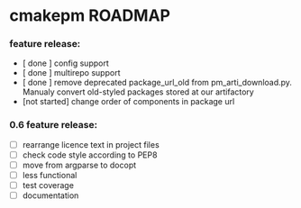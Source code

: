 # cmakepm ROADMAP

### feature release:

  - [    done   ] config support
  - [    done   ] multirepo support
  - [    done   ] remove deprecated package_url_old from pm_arti_download.py. Manualy convert old-styled packages stored at our artifactory
  - [not started] change order of components in package url

### 0.6 feature release:

  - [           ] rearrange licence text in project files
  - [           ] check code style according to PEP8
  - [           ] move from argparse to docopt
  - [           ] less functional
  - [           ] test coverage
  - [           ] documentation